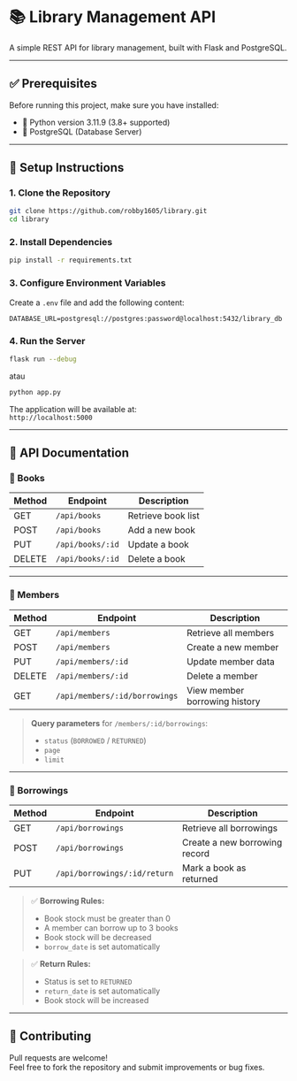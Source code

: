 # 📚 Library Management API

A simple REST API for library management, built with Flask and PostgreSQL.

---

## ✅ Prerequisites

Before running this project, make sure you have installed:

- 🐍 Python version 3.11.9 (3.8+ supported)
- 🐘 PostgreSQL (Database Server)

---

## 🚀 Setup Instructions

### 1. Clone the Repository

```bash
git clone https://github.com/robby1605/library.git
cd library
```

### 2. Install Dependencies

```bash
pip install -r requirements.txt
```

### 3. Configure Environment Variables

Create a `.env` file and add the following content:

```
DATABASE_URL=postgresql://postgres:password@localhost:5432/library_db
```

### 4. Run the Server

```bash
flask run --debug
```
atau
```bash
python app.py
```

The application will be available at:  
`http://localhost:5000`

---

## 📘 API Documentation

### 🔖 Books

| Method | Endpoint           | Description        |
|--------|--------------------|--------------------|
| GET    | `/api/books`       | Retrieve book list |
| POST   | `/api/books`       | Add a new book     |
| PUT    | `/api/books/:id`   | Update a book      |
| DELETE | `/api/books/:id`   | Delete a book      |

---

### 👤 Members

| Method | Endpoint                      | Description                   |
|--------|-------------------------------|-------------------------------|
| GET    | `/api/members`                | Retrieve all members          |
| POST   | `/api/members`                | Create a new member           |
| PUT    | `/api/members/:id`            | Update member data            |
| DELETE | `/api/members/:id`            | Delete a member               |
| GET    | `/api/members/:id/borrowings` | View member borrowing history |

> **Query parameters** for `/members/:id/borrowings`:
> - `status` (`BORROWED` / `RETURNED`)
> - `page`
> - `limit`

---

### 📖 Borrowings

| Method | Endpoint                     | Description                   |
|--------|------------------------------|-------------------------------|
| GET    | `/api/borrowings`            | Retrieve all borrowings       |
| POST   | `/api/borrowings`            | Create a new borrowing record |
| PUT    | `/api/borrowings/:id/return` | Mark a book as returned       |

> ✅ **Borrowing Rules:**
> - Book stock must be greater than 0  
> - A member can borrow up to 3 books  
> - Book stock will be decreased  
> - `borrow_date` is set automatically  

> ✅ **Return Rules:**
> - Status is set to `RETURNED`  
> - `return_date` is set automatically  
> - Book stock will be increased  

---

## 🤝 Contributing

Pull requests are welcome!  
Feel free to fork the repository and submit improvements or bug fixes.
